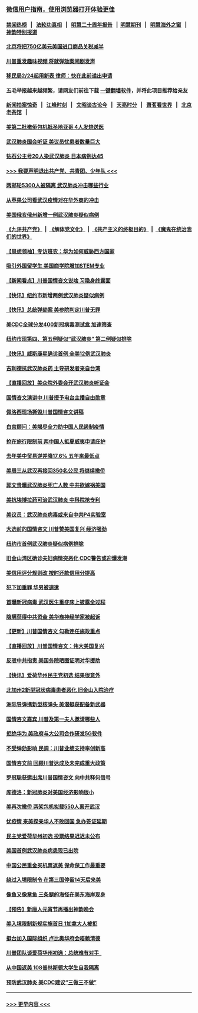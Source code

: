 ### [微信用户指南，使用浏览器打开体验更佳](https://github.com/gfw-breaker/banned-news1/blob/master/indexes/wechat-guide.md?t=0)
#### [禁闻热榜](热点新闻.md?t=0)  &nbsp;&nbsp;|&nbsp;&nbsp; [法轮功真相](https://github.com/gfw-breaker/truth/blob/master/README.md?t=0) &nbsp;&nbsp;|&nbsp;&nbsp; [明慧二十周年报告](https://github.com/gfw-breaker/mh-reports/blob/master/README.md?t=0) &nbsp;&nbsp;|&nbsp;&nbsp;[明慧期刊](https://github.com/gfw-breaker/mh-qikan) &nbsp;&nbsp;|&nbsp;&nbsp; [明慧海外之窗](https://github.com/gfw-breaker/mh-news/blob/master/README.md?t=0) &nbsp;&nbsp;|&nbsp;&nbsp; [神韵特别报道](https://github.com/gfw-breaker/mh-news/blob/master/shenyun.md?t=0)
#### [北京将把750亿美元美国进口商品关税减半](../pages/nsc412/n11848896.md?t=02062055) 
#### [川普重发趣味视频 将就弹劾案闹剧发声](../pages/nsc412/n11848715.md?t=02062055) 
#### [移民局2/24起用新表  律师：快在此前递出申请](../pages/nsc412/n11848220.md?t=02062055) 
#### 五毛举报越来越频繁，请网友们前往下载 [一键翻墙软件](https://github.com/gfw-breaker/ssr-accounts)，并将此项目推荐给亲友
#### [新闻拍案惊奇](https://github.com/gfw-breaker/banned-news1/blob/master/pages/link4.md) &nbsp;&nbsp;|&nbsp;&nbsp; [江峰时刻](https://github.com/gfw-breaker/banned-news1/blob/master/pages/link4.md) &nbsp;&nbsp;|&nbsp;&nbsp; [文昭谈古论今](https://github.com/gfw-breaker/banned-news1/blob/master/pages/link4.md) &nbsp;&nbsp;|&nbsp;&nbsp; [天亮时分](https://github.com/gfw-breaker/banned-news1/blob/master/pages/link4.md) &nbsp;&nbsp;|&nbsp;&nbsp; [萧茗看世界](https://github.com/gfw-breaker/banned-news1/blob/master/pages/link4.md) &nbsp;&nbsp;|&nbsp;&nbsp; [北京老茶馆](https://github.com/gfw-breaker/banned-news1/blob/master/pages/link4.md) &nbsp;&nbsp;|&nbsp;&nbsp; 
#### [美第二批撤侨包机抵圣地亚哥 4人发烧送医](../pages/nsc412/n11847923.md?t=02062055) 
#### [武汉肺炎国会听证 美议员忧患者数量巨大](../pages/nsc412/n11844851.md?t=02062055) 
#### [钻石公主号20人染武汉肺炎 日本病例达45](../pages/nsc412/n11847823.md?t=02062055) 
#### [>>> 我要声明退出共产党、共青团、少年队 <<<](https://github.com/begood0513/goodnews/blob/master/quit/letter.md) 
#### [两邮轮5300人被隔离 武汉肺炎冲击哪些行业](../pages/nsc412/n11847456.md?t=02062055) 
#### [从苹果公司看武汉疫情对在华外商的冲击](../pages/nsc412/n11847586.md?t=02062055) 
#### [美国俄亥俄州新增一例武汉肺炎疑似病例](../pages/nsc412/n11847714.md?t=02062055) 
#### [《九评共产党》](https://github.com/begood0513/9ping.md/blob/master/README.md) &nbsp;|&nbsp; [《解体党文化》](../../../../jtdwh.md/blob/master/README.md)  &nbsp;|&nbsp; [《共产主义的终极目的》](../../../../gczydzjmd.md/blob/master/README.md) &nbsp;|&nbsp; [《魔鬼在统治我们的世界》](../../../../mgztzwmdsj.md/blob/master/README.md) 
#### [【思想领袖】专访班农：华为如何威胁西方国家](../pages/nsc412/n11847306.md?t=02062055) 
#### [吸引外国留学生 美国商学院增加STEM专业](../pages/nsc412/n11847417.md?t=02062055) 
#### [【新闻看点】川普国情咨文说啥 习隐身终露面](../pages/nsc412/n11847016.md?t=02062055) 
#### [【快讯】纽约市新增两例武汉肺炎疑似病例](../pages/nsc412/n11847250.md?t=02062055) 
#### [【快讯】总统弹劾案 美参院判定川普无罪](../pages/nsc412/n11847316.md?t=02062055) 
#### [美CDC全球分发400新冠病毒测试盒 加速筛查](../pages/nsc412/n11847260.md?t=02062055) 
#### [纽约市现第四、第五例疑似“武汉肺炎”   第二例疑似排除](../pages/nsc412/n11847332.md?t=02062055) 
#### [【快讯】威斯康星确诊首例 全美12例武汉肺炎](../pages/nsc412/n11847162.md?t=02062055) 
#### [吉利德抗武汉肺炎药 主导研发者来自台湾](../pages/nsc412/n11847064.md?t=02062055) 
#### [【直播回放】美众院外委会开武汉肺炎听证会](../pages/nsc412/n11846727.md?t=02062055) 
#### [国情咨文演讲中 川普授予电台主播自由勋章](../pages/nsc412/n11846815.md?t=02062055) 
#### [佩洛西现场撕毁川普国情咨文讲稿](../pages/nsc412/n11846724.md?t=02062055) 
#### [白宫顾问：美竭尽全力助中国人民遏制疫情](../pages/nsc412/n11846756.md?t=02062055) 
#### [抢在旅行限制前 两中国人抵夏威夷申请庇护](../pages/nsc412/n11846866.md?t=02062055) 
#### [去年美中贸易逆差降17.6% 五年来最低点](../pages/nsc412/n11846755.md?t=02062055) 
#### [美周三从武汉再接回350名公民 将继续撤侨](../pages/nsc412/n11846705.md?t=02062055) 
#### [郭文贵曝武汉肺炎死亡人数 中共欲嫁祸美国](../pages/nsc412/n11846240.md?t=02062055) 
#### [美抗埃博拉药可治武汉肺炎 中科院抢专利](../pages/nsc412/n11846409.md?t=02062055) 
#### [美议员：武汉肺炎病毒或来自中共P4实验室](../pages/nsc412/n11846043.md?t=02062055) 
#### [大选前的国情咨文 川普赞美国复兴 经济强劲](../pages/nsc412/n11845526.md?t=02062055) 
#### [纽约市首例武汉肺炎疑似病例排除](../pages/nsc412/n11844989.md?t=02062055) 
#### [旧金山湾区确诊夫妇病情突恶化 CDC警告或迎爆发潮](../pages/nsc412/n11845730.md?t=02062055) 
#### [美信用评分规则改  按时还款信用分提高](../pages/nsc412/n11845488.md?t=02062055) 
#### [犯下加重罪 华男被速遣](../pages/nsc412/n11845476.md?t=02062055) 
#### [首曝新冠病毒 武汉医生重症床上披露全过程](../pages/nsc412/n11845150.md?t=02062055) 
#### [隐瞒获得中共资金 美华裔神经学家被起诉](../pages/nsc412/n11844879.md?t=02062055) 
#### [【更新】川普国情咨文 勾勒连任施政重点](../pages/nsc412/n11845223.md?t=02062055) 
#### [【直播回放】川普国情咨文：伟大美国复兴](../pages/nsc412/n11842079.md?t=02062055) 
#### [反驳中共指责 美国务院晒图证明对华援助](../pages/nsc412/n11844859.md?t=02062055) 
#### [【快讯】爱荷华州民主党初选 结果很意外](../pages/nsc412/n11844878.md?t=02062055) 
#### [北加州2新型冠状病毒患者恶化 旧金山入院治疗](../pages/nsc412/n11844842.md?t=02062055) 
#### [洲际导弹携新型核弹头 美潜艇获配备新武器](../pages/nsc412/n11844680.md?t=02062055) 
#### [国情咨文嘉宾 川普及第一夫人邀请哪些人](../pages/nsc412/n11844712.md?t=02062055) 
#### [拒绝华为 美政府与大公司合作研发5G软件](../pages/nsc412/n11844625.md?t=02062055) 
#### [不受弹劾影响 民调：川普业绩支持率创新高](../pages/nsc412/n11844622.md?t=02062055) 
#### [国情咨文前 回顾川普达成及未完成重大政策](../pages/nsc412/n11844581.md?t=02062055) 
#### [罗冠聪获邀出席川普国情咨文 向中共释何信号](../pages/nsc412/n11844355.md?t=02062055) 
#### [库德洛：新冠肺炎对美国经济影响很小](../pages/nsc412/n11844418.md?t=02062055) 
#### [美再次撤侨 两架包机拟载550人离开武汉](../pages/nsc412/n11844407.md?t=02062055) 
#### [忧疫情 来美探亲华人不敢回国 急办签证延期](../pages/nsc412/n11843344.md?t=02062055) 
#### [民主党爱荷华州初选 投票结果迟迟未公布](../pages/nsc412/n11844207.md?t=02062055) 
#### [美国首例武汉肺炎病患现已出院](../pages/nsc412/n11842740.md?t=02062055) 
#### [中国公民重金买机票返美 保命保工作最重要](../pages/nsc412/n11843282.md?t=02062055) 
#### [绕过入境限制令  在第三国停留14天后来美](../pages/nsc412/n11843341.md?t=02062055) 
#### [像鱼又像章鱼 三条腿的海怪在美东海岸现身](../pages/nsc412/n11843092.md?t=02062055) 
#### [【预告】新唐人元宵节再播出神韵晚会](../pages/nsc412/n11843192.md?t=02062055) 
#### [美入境限制新规实施首日 1加拿大人被拒](../pages/nsc412/n11843058.md?t=02062055) 
#### [挺台加入国际组织 卢比奥华府会唔赖清德](../pages/nsc412/n11843023.md?t=02062055) 
#### [川普团队谈爱荷华州初选：总统难有对手  ](../pages/nsc412/n11842867.md?t=02062055) 
#### [从中国返美 108普林斯顿大学生自我隔离](../pages/nsc412/n11842714.md?t=02062055) 
#### [预防武汉肺炎 美CDC建议“三做三不做”](../pages/nsc412/n11842700.md?t=02062055) 

----
#### [ >>> 更早内容 <<< ](../indexes/nsc412-earlier.md)
